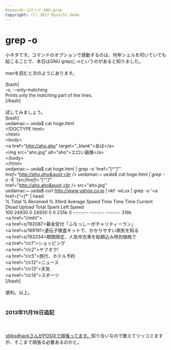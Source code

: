 ```yaml
---
Keywords:コマンド,GNU,grep
Copyright: (C) 2017 Ryuichi Ueda
---
```

# grep -o
小ネタです。コマンドのオプションで感動するのは、何年シェルを叩いていても起こることで、本日はGNU grepに-oというのがあると知りました。<br />
<br />
manを読むと次のようにあります。<br />
<br />
[bash]<br />
 -o, --only-matching<br />
 Prints only the matching part of the lines.<br />
[/bash]<br />
<br />
試してみましょう。<br />
[bash]<br />
uedamac:~ ueda$ cat hoge.html<br />
&lt;!DOCTYPE html&gt;<br />
&lt;html&gt;<br />
 &lt;body&gt;<br />
 &lt;a href=&quot;http://aho.aho&quot; target=&quot;_blank&quot;&gt;あほ&lt;/a&gt;<br />
 &lt;img src=&quot;aho.jpg&quot; alt=&quot;aho&quot;&gt;エロい画像&lt;/a&gt;<br />
 &lt;/body&gt;<br />
&lt;/html&gt;<br />
uedamac:~ ueda$ cat hoge.html | grep -o 'href=&quot;[^&quot;]*&quot;'<br />
href=&quot;http://aho.aho&quot;<br />
uedamac:~ ueda$ cat hoge.html | grep -o -E '(src|href)=&quot;[^&quot;]*&quot;'<br />
href=&quot;http://aho.aho&quot;<br />
src=&quot;aho.jpg&quot;<br />
uedamac:~ ueda$ curl http://www.yahoo.co.jp | nkf -wLux | grep -o '&lt;a href=[^&lt;]*' | head<br />
 % Total % Received % Xferd Average Speed Time Time Time Current<br />
 Dload Upload Total Spent Left Speed<br />
100 24930 0 24930 0 0 235k 0 --:--:-- --:--:-- --:--:-- 316k<br />
&lt;a href=&quot;r/mht&quot;&gt;<br />
&lt;a href=s/192087&gt;募金受付「ふなっしーがチャリティーラン」 <br />
&lt;a href=s/189191&gt;遺伝子検査キットで、かかりやすい病気を知る <br />
&lt;a href=s/192334&gt;期間限定、人気中古車を総額込み特別価格で <br />
&lt;a href=&quot;r/c1&quot;&gt;ショッピング <br />
&lt;a href=&quot;r/c2&quot;&gt;ヤフオク!<br />
&lt;a href=&quot;r/c5&quot;&gt;旅行、ホテル予約 <br />
&lt;a href=&quot;r/c12&quot;&gt;ニュース <br />
&lt;a href=&quot;r/c13&quot;&gt;天気 <br />
&lt;a href=&quot;r/c14&quot;&gt;スポーツ <br />
[/bash]<br />
<br />
便利。以上。<br />
<br />
<h3>2013年11月19日追記</h3><br />
<br />
<a href="http://blog.bsdhack.org/" target="_blank">\@bsdhackさんがPOSIXで頑張ってます。</a>知り合いなので敢えてツッコミますが、そこまで頑張る必要あるのかと。
